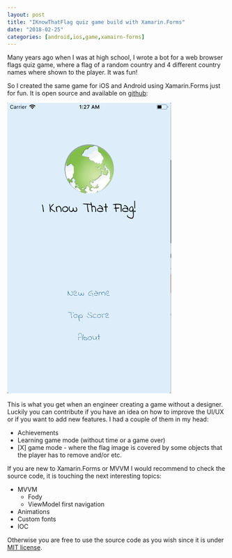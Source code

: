 ```yaml
---
layout: post
title: "IKnowThatFlag quiz game build with Xamarin.Forms"
date: "2018-02-25"
categories: [android,ios,game,xamairn-forms]
---
```


Many years ago when I was at high school, I wrote a bot for a web browser flags quiz game, where a flag of a random country and 4 different country names where shown to the player. It was fun!

So I created the same game for iOS and Android using Xamarin.Forms just for fun. It is open source and available on [github](https://github.com/yuv4ik/iknowthatflag):

![](https://raw.githubusercontent.com/yuv4ik/iknowthatflag/master/Screenshots/demo.gif)

This is what you get when an engineer creating a game without a designer. Luckily you can contribute if you have an idea on how to improve the UI/UX or if you want to add new features. I had a couple of them in my head:

- Achievements
- Learning game mode (without time or a game over)
- \[X\] game mode - where the flag image is covered by some objects that the player has to remove and/or etc.

If you are new to Xamarin.Forms or MVVM I would recommend to check the source code, it is touching the next interesting topics:

- MVVM
    - Fody
    - ViewModel first navigation
- Animations
- Custom fonts
- IOC

Otherwise you are free to use the source code as you wish since it is under [MIT license](https://github.com/yuv4ik/iknowthatflag/blob/master/LICENSE).
